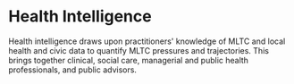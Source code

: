 # Health Intelligence

Health intelligence draws upon practitioners' knowledge of MLTC and local health and civic data to quantify MLTC pressures and trajectories. This brings together clinical, social care, managerial and public health professionals, and public advisors.
